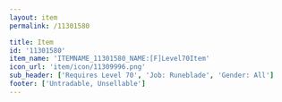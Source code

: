```yaml
---
layout: item
permalink: /11301580

title: Item
id: '11301580'
item_name: 'ITEMNAME_11301580_NAME:[F]Level70Item'
icon_url: 'item/icon/11309996.png'
sub_header: ['Requires Level 70', 'Job: Runeblade', 'Gender: All']
footer: ['Untradable, Unsellable']
---
```


